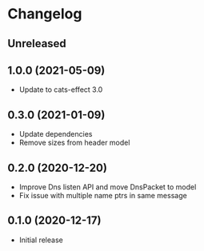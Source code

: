 # Changelog

## Unreleased

## 1.0.0 (2021-05-09)

- Update to cats-effect 3.0

## 0.3.0 (2021-01-09)

- Update dependencies
- Remove sizes from header model

## 0.2.0 (2020-12-20)

- Improve Dns listen API and move DnsPacket to model
- Fix issue with multiple name ptrs in same message

## 0.1.0 (2020-12-17)

- Initial release